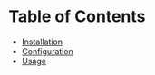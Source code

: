 # Table of Contents

* [Installation](/client/docs/Installation.md)
* [Configuration](/client/docs/Configuration.md)
* [Usage](/client/docs/Usage.md)

